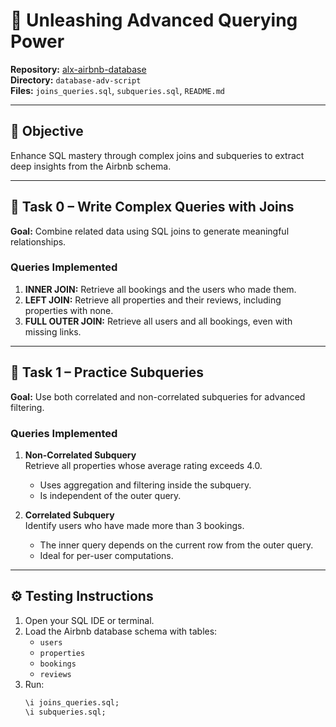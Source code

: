 # 🧠 Unleashing Advanced Querying Power
**Repository:** [alx-airbnb-database](../)  
**Directory:** `database-adv-script`  
**Files:** `joins_queries.sql`, `subqueries.sql`, `README.md`

---

## 🎯 Objective
Enhance SQL mastery through complex joins and subqueries to extract deep insights from the Airbnb schema.

---

## 🧩 Task 0 – Write Complex Queries with Joins
**Goal:** Combine related data using SQL joins to generate meaningful relationships.

### Queries Implemented
1. **INNER JOIN:** Retrieve all bookings and the users who made them.  
2. **LEFT JOIN:** Retrieve all properties and their reviews, including properties with none.  
3. **FULL OUTER JOIN:** Retrieve all users and all bookings, even with missing links.

---

## 🧠 Task 1 – Practice Subqueries
**Goal:** Use both correlated and non-correlated subqueries for advanced filtering.

### Queries Implemented
1. **Non-Correlated Subquery**  
   Retrieve all properties whose average rating exceeds 4.0.  
   - Uses aggregation and filtering inside the subquery.
   - Is independent of the outer query.

2. **Correlated Subquery**  
   Identify users who have made more than 3 bookings.  
   - The inner query depends on the current row from the outer query.
   - Ideal for per-user computations.

---

## ⚙️ Testing Instructions
1. Open your SQL IDE or terminal.  
2. Load the Airbnb database schema with tables:
   - `users`
   - `properties`
   - `bookings`
   - `reviews`
3. Run:
   ```sql
   \i joins_queries.sql;
   \i subqueries.sql;
